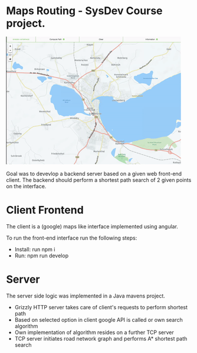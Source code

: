 # Maps Routing - SysDev Course project. 

![Alt Text](demo.gif)

Goal was to devevlop a backend server based on a given web front-end client. The backend should perform a shortest path search of 2 given points on the interface.

# Client Frontend
The client is a (google) maps like interface implemented using angular.

To run the front-end interface run the following steps:
* Install: run npm i
* Run: npm run develop

# Server
The server side logic was implemented in a Java mavens project. 
* Grizzly HTTP server takes care of client's requests to perform shortest path
* Based on selected option in client google API is called or own search algorithm 
* Own implementation of algorithm resides on a further TCP server
* TCP server initiates road network graph and performs A* shortest path search

